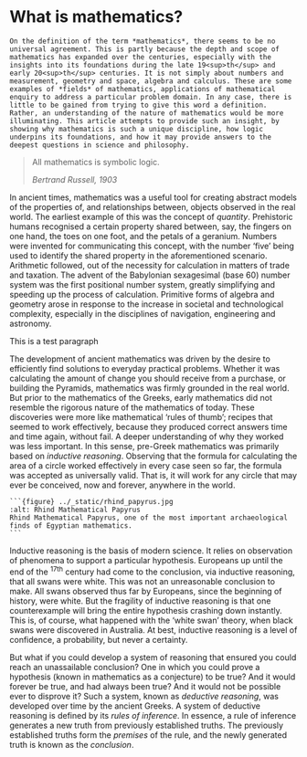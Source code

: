 # What is mathematics?

```{div} start-para
On the definition of the term *mathematics*, there seems to be no universal agreement. This is partly because the depth and scope of mathematics has expanded over the centuries, especially with the insights into its foundations during the late 19<sup>th</sup> and early 20<sup>th</sup> centuries. It is not simply about numbers and measurement, geometry and space, algebra and calculus. These are some examples of *fields* of mathematics, applications of mathematical enquiry to address a particular problem domain. In any case, there is little to be gained from trying to give this word a definition. Rather, an understanding of the nature of mathematics would be more illuminating. This article attempts to provide such an insight, by showing why mathematics is such a unique discipline, how logic underpins its foundations, and how it may provide answers to the deepest questions in science and philosophy.
```

<blockquote class='bq'>
<p>All mathematics is symbolic logic.</p>
<cite>Bertrand Russell, 1903</cite>
</blockquote>

In ancient times, mathematics was a useful tool for creating abstract models of the properties of, and relationships between, objects observed in the real world. The earliest example of this was the concept of *quantity*. Prehistoric humans recognised a certain property shared between, say, the fingers on one hand, the toes on one foot, and the petals of a geranium. Numbers were invented for communicating this concept, with the number ‘five’ being used to identify the shared property in the aforementioned scenario. Arithmetic followed, out of the necessity for calculation in matters of trade and taxation. The advent of the Babylonian sexagesimal (base 60) number system was the first positional number system, greatly simplifying and speeding up the process of calculation. Primitive forms of algebra and geometry arose in response to the increase in societal and technological complexity, especially in the disciplines of navigation, engineering and astronomy.

<p> This is a test paragraph </p>

The development of ancient mathematics was driven by the desire to efficiently find solutions to everyday practical problems. Whether it was calculating the amount of change you should receive from a purchase, or building the Pyramids, mathematics was firmly grounded in the real world. But prior to the mathematics of the Greeks, early mathematics did not resemble the rigorous nature of the mathematics of today. These discoveries were more like mathematical ‘rules of thumb’; recipes that seemed to work effectively, because they produced correct answers time and time again, without fail. A deeper understanding of why they worked was less important. In this sense, pre-Greek mathematics was primarily based on *inductive reasoning*. Observing that the formula for calculating the area of a circle worked effectively in every case seen so far, the formula was accepted as universally valid. That is, it will work for any circle that may ever be conceived, now and forever, anywhere in the world.

````{div} fig, fig-right
```{figure} ../_static/rhind_papyrus.jpg
:alt: Rhind Mathematical Papyrus
Rhind Mathematical Papyrus, one of the most important archaeological finds of Egyptian mathematics.
```
````

Inductive reasoning is the basis of modern science. It relies on observation of phenomena to support a particular hypothesis. Europeans up until the end of the <sup>17th</sup> century had come to the conclusion, via inductive reasoning, that all swans were white. This was not an unreasonable conclusion to make. All swans observed thus far by Europeans, since the beginning of history, were white. But the fragility of inductive reasoning is that one counterexample will bring the entire hypothesis crashing down instantly. This is, of course, what happened with the ‘white swan’ theory, when black swans were discovered in Australia. At best, inductive reasoning is a level of confidence, a probability, but never a certainty.

But what if you could develop a system of reasoning that ensured you could reach an unassailable conclusion? One in which you could prove a hypothesis (known in mathematics as a conjecture) to be true? And it would forever be true, and had always been true? And it would not be possible ever to disprove it? Such a system, known as *deductive reasoning*, was developed over time by the ancient Greeks. A system of deductive reasoning is defined by its *rules of inference*. In essence, a rule of inference generates a new truth from previously established truths. The previously established truths form the *premises* of the rule, and the newly generated truth is known as the *conclusion*.
